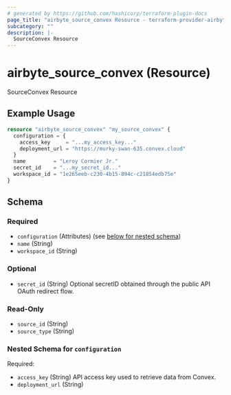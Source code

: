 ```yaml
---
# generated by https://github.com/hashicorp/terraform-plugin-docs
page_title: "airbyte_source_convex Resource - terraform-provider-airbyte"
subcategory: ""
description: |-
  SourceConvex Resource
---
```


# airbyte_source_convex (Resource)

SourceConvex Resource

## Example Usage

```terraform
resource "airbyte_source_convex" "my_source_convex" {
  configuration = {
    access_key     = "...my_access_key..."
    deployment_url = "https://murky-swan-635.convex.cloud"
  }
  name         = "Leroy Cormier Jr."
  secret_id    = "...my_secret_id..."
  workspace_id = "1e265eeb-c230-4b15-894c-c21854edb75e"
}
```

<!-- schema generated by tfplugindocs -->
## Schema

### Required

- `configuration` (Attributes) (see [below for nested schema](#nestedatt--configuration))
- `name` (String)
- `workspace_id` (String)

### Optional

- `secret_id` (String) Optional secretID obtained through the public API OAuth redirect flow.

### Read-Only

- `source_id` (String)
- `source_type` (String)

<a id="nestedatt--configuration"></a>
### Nested Schema for `configuration`

Required:

- `access_key` (String) API access key used to retrieve data from Convex.
- `deployment_url` (String)


